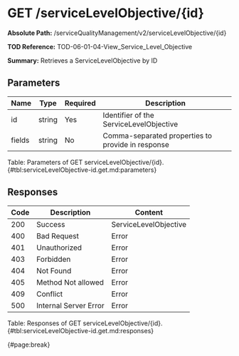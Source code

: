 <!--
    ATTENTION: This file was generated via gradle!
               Do NOT manually edit this file! Any such changes will be overwritten!
-->

# GET /serviceLevelObjective/{id}

**Absolute Path:** /serviceQualityManagement/v2/serviceLevelObjective/{id}

**TOD Reference:** TOD-06-01-04-View_Service_Level_Objective

**Summary:** Retrieves a ServiceLevelObjective by ID

## Parameters

| Name | Type | Required | Description |
| ------ | ------ | --- | ------------ |
| id | string | Yes | Identifier of the ServiceLevelObjective |
| fields | string | No | Comma-separated properties to provide in response |

Table: Parameters of GET serviceLevelObjective/{id}. {#tbl:serviceLevelObjective-id.get.md:parameters}

## Responses

| Code | Description | Content |
|------|-------------|---------|
| 200 | Success | ServiceLevelObjective |
| 400 | Bad Request | Error |
| 401 | Unauthorized | Error |
| 403 | Forbidden | Error |
| 404 | Not Found | Error |
| 405 | Method Not allowed | Error |
| 409 | Conflict | Error |
| 500 | Internal Server Error | Error |

Table: Responses of GET serviceLevelObjective/{id}. {#tbl:serviceLevelObjective-id.get.md:responses}

{#page:break}
